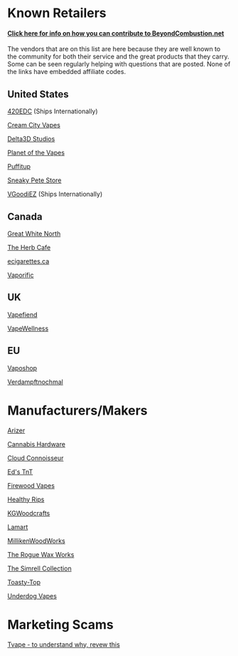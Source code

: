 # Known Retailers

#### [Click here for info on how you can contribute to BeyondCombustion.net](https://github.com/BeyondCombustion/How-To-Contribute/blob/main/README.md)


The vendors that are on this list are here because they are well known to the community for both their service and the great products that they carry. Some can be seen regularly helping with questions that are posted.  None of the links have embedded affiliate codes.

## United States

[420EDC](https://github.com/BeyondCombustion/Business/tree/main/Retailers/United%20States/420EDC) (Ships Internationally)

[Cream City Vapes](https://github.com/BeyondCombustion/Business/tree/main/Retailers/United%20States/Cream%20City%20Vapes)

[Delta3D Studios](https://delta3dstudios.com)

[Planet of the Vapes](https://planetofthevapes.com)

[Puffitup](https://puffitup.com)

[Sneaky Pete Store](https://sneakypetestore.com)

[VGoodiEZ](https://github.com/BeyondCombustion/Business/tree/main/Retailers/United%20States/VGoodiEZ) (Ships Internationally)


## Canada

[Great White North](https://vapenorth.ca)

[The Herb Cafe](https://theherbcafe.com)

[ecigarettes.ca](https://ecigarettes.ca/collections/dynavap)

[Vaporific](https://vaporific.ca/)


## UK

[Vapefiend](https://vapefiend.co.uk)

[VapeWellness](https://vapewellness.co.uk)

## EU

[Vaposhop](https://vaposhop.com)

[Verdampftnochmal](https://verdampftnochmal.de/)



# Manufacturers/Makers

[Arizer](https://github.com/BeyondCombustion/Business/tree/main/Manufacturers%20%26%20Makers/Arizer)

[Cannabis Hardware](https://github.com/BeyondCombustion/Business/blob/main/Manufacturers%20%26%20Makers/Cannabis%20Hardware/)

[Cloud Connoisseur](https://github.com/BeyondCombustion/Business/tree/main/Manufacturers%20%26%20Makers/Cloud%20Connoisseur)

[Ed's TnT](https://github.com/BeyondCombustion/Business/tree/main/Manufacturers%20%26%20Makers/Ed's%20TnT)

[Firewood Vapes](https://firewoodvapes.com)

[Healthy Rips](https://healthyrips.com)

[KGWoodcrafts](https://www.kgwoodcrafts.com)

[Lamart](https://lamart.ch)

[MillikenWoodWorks](https://github.com/BeyondCombustion/Business/tree/main/Manufacturers%20%26%20Makers/MillikenWoodWorks)

[The Rogue Wax Works](https://theroguewaxworks.com)

[The Simrell Collection](https://simrellcollection.com/)

[Toasty-Top](https://toasty-top.com)

[Underdog Vapes](https://www.underdogvapes.com)

# Marketing Scams

[Tvape - to understand why, revew this](https://github.com/BeyondCombustion/TVape-Zeus-Utillian-Marketing-Manipulation)
